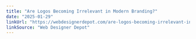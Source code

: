 ```yaml
---
title: "Are Logos Becoming Irrelevant in Modern Branding?"
date: "2025-01-29"
linkUrl: "https://webdesignerdepot.com/are-logos-becoming-irrelevant-in-modern-branding/?ref=rogerwong.me"
linkSource: "Web Designer Depot"
---
```

